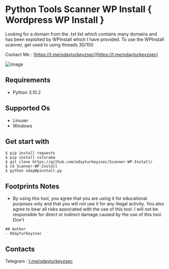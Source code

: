 # Python Tools Scanner WP Install { Wordpress WP Install }

Looking for a domain from the .txt list which contains many domains and has been exploited by WPInstall which I have provided.
To use the WPInstall scanner, get used to using threads 30/100

Contact Me : [https://t.me/odayturkeyzsec](https://t.me/odayturkeyzsec)

![image](https://github.com/user-attachments/assets/b9685911-b19b-4e68-9fc8-d97200745ca6)

## Requirements
- Python 3.10.2 
## Supported Os
- Linuxer
- Windows
## Get start with
```
$ pip install requests
$ pip install colorama
$ git clone https://github.com/odayturkeyzsec/Scanner-WP-Install/
$ cd Scanner-WP-Install
$ python odayWpinstall.py
```
## Footprints Notes
- By using this tool, you agree that you are using it for educational purposes only and that you will not use it for any illegal activity. You also agree to bear all risks associated with the use of this tool. I will not be responsible for direct or indirect damage caused by the use of this tool. Don't
```
## Author
- Odayturkeyzsec
```
## Contacts
Telegram : [t.me/odayturkeyzsec](https://t.me/odayturkeyzsec)
